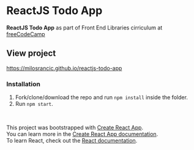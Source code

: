 # ReactJS Todo App


**ReactJS Todo App** as part of Front End Libraries cirriculum at [freeCodeCamp](https://www.freecodecamp.org/)


## View project
https://milosrancic.github.io/reactjs-todo-app

### Installation
1. Fork/clone/download the repo and run `npm install` inside the folder.
2. Run `npm start`.

<br>

This project was bootstrapped with [Create React App](https://github.com/facebook/create-react-app). <br>
You can learn more in the [Create React App documentation](https://facebook.github.io/create-react-app/docs/getting-started). <br>
To learn React, check out the [React documentation](https://reactjs.org/).
